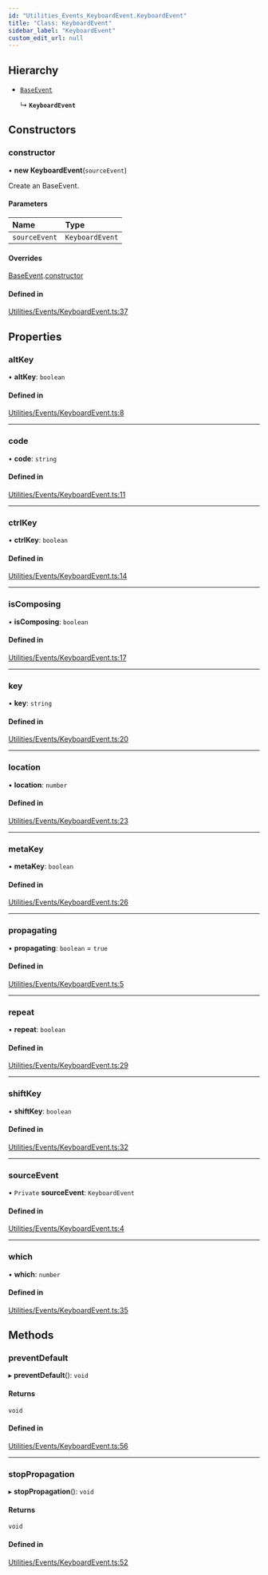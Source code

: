 ```yaml
---
id: "Utilities_Events_KeyboardEvent.KeyboardEvent"
title: "Class: KeyboardEvent"
sidebar_label: "KeyboardEvent"
custom_edit_url: null
---
```




## Hierarchy

- [`BaseEvent`](../Utilities_BaseEvent.BaseEvent)

  ↳ **`KeyboardEvent`**

## Constructors

### constructor

• **new KeyboardEvent**(`sourceEvent`)

Create an BaseEvent.

#### Parameters

| Name | Type |
| :------ | :------ |
| `sourceEvent` | `KeyboardEvent` |

#### Overrides

[BaseEvent](../Utilities_BaseEvent.BaseEvent).[constructor](../Utilities_BaseEvent.BaseEvent#constructor)

#### Defined in

[Utilities/Events/KeyboardEvent.ts:37](https://github.com/ZeaInc/zea-engine/blob/cc691d16b/src/Utilities/Events/KeyboardEvent.ts#L37)

## Properties

### altKey

• **altKey**: `boolean`

#### Defined in

[Utilities/Events/KeyboardEvent.ts:8](https://github.com/ZeaInc/zea-engine/blob/cc691d16b/src/Utilities/Events/KeyboardEvent.ts#L8)

___

### code

• **code**: `string`

#### Defined in

[Utilities/Events/KeyboardEvent.ts:11](https://github.com/ZeaInc/zea-engine/blob/cc691d16b/src/Utilities/Events/KeyboardEvent.ts#L11)

___

### ctrlKey

• **ctrlKey**: `boolean`

#### Defined in

[Utilities/Events/KeyboardEvent.ts:14](https://github.com/ZeaInc/zea-engine/blob/cc691d16b/src/Utilities/Events/KeyboardEvent.ts#L14)

___

### isComposing

• **isComposing**: `boolean`

#### Defined in

[Utilities/Events/KeyboardEvent.ts:17](https://github.com/ZeaInc/zea-engine/blob/cc691d16b/src/Utilities/Events/KeyboardEvent.ts#L17)

___

### key

• **key**: `string`

#### Defined in

[Utilities/Events/KeyboardEvent.ts:20](https://github.com/ZeaInc/zea-engine/blob/cc691d16b/src/Utilities/Events/KeyboardEvent.ts#L20)

___

### location

• **location**: `number`

#### Defined in

[Utilities/Events/KeyboardEvent.ts:23](https://github.com/ZeaInc/zea-engine/blob/cc691d16b/src/Utilities/Events/KeyboardEvent.ts#L23)

___

### metaKey

• **metaKey**: `boolean`

#### Defined in

[Utilities/Events/KeyboardEvent.ts:26](https://github.com/ZeaInc/zea-engine/blob/cc691d16b/src/Utilities/Events/KeyboardEvent.ts#L26)

___

### propagating

• **propagating**: `boolean` = `true`

#### Defined in

[Utilities/Events/KeyboardEvent.ts:5](https://github.com/ZeaInc/zea-engine/blob/cc691d16b/src/Utilities/Events/KeyboardEvent.ts#L5)

___

### repeat

• **repeat**: `boolean`

#### Defined in

[Utilities/Events/KeyboardEvent.ts:29](https://github.com/ZeaInc/zea-engine/blob/cc691d16b/src/Utilities/Events/KeyboardEvent.ts#L29)

___

### shiftKey

• **shiftKey**: `boolean`

#### Defined in

[Utilities/Events/KeyboardEvent.ts:32](https://github.com/ZeaInc/zea-engine/blob/cc691d16b/src/Utilities/Events/KeyboardEvent.ts#L32)

___

### sourceEvent

• `Private` **sourceEvent**: `KeyboardEvent`

#### Defined in

[Utilities/Events/KeyboardEvent.ts:4](https://github.com/ZeaInc/zea-engine/blob/cc691d16b/src/Utilities/Events/KeyboardEvent.ts#L4)

___

### which

• **which**: `number`

#### Defined in

[Utilities/Events/KeyboardEvent.ts:35](https://github.com/ZeaInc/zea-engine/blob/cc691d16b/src/Utilities/Events/KeyboardEvent.ts#L35)

## Methods

### preventDefault

▸ **preventDefault**(): `void`

#### Returns

`void`

#### Defined in

[Utilities/Events/KeyboardEvent.ts:56](https://github.com/ZeaInc/zea-engine/blob/cc691d16b/src/Utilities/Events/KeyboardEvent.ts#L56)

___

### stopPropagation

▸ **stopPropagation**(): `void`

#### Returns

`void`

#### Defined in

[Utilities/Events/KeyboardEvent.ts:52](https://github.com/ZeaInc/zea-engine/blob/cc691d16b/src/Utilities/Events/KeyboardEvent.ts#L52)

